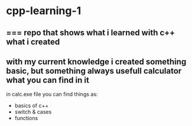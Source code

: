# cpp-learning-1
===
repo that shows what i learned with c++
what i created
---
with my current knowledge i created something basic, but something always usefull
**calculator**
what you can find in it
---
in calc.exe file you can find things as:
- basics of c++
- switch & cases
- functions
